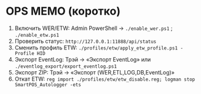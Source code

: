 # OPS MEMO (коротко)

1) Включить WER/ETW: Admin PowerShell → `./enable_wer.ps1` ; `./enable_etw.ps1`
2) Проверить статус: `http://127.0.0.1:11888/api/status`
3) Сменить профиль ETW: `./profiles/etw/apply_etw_profile.ps1 -Profile HID`
4) Экспорт EventLog: Трэй → «Экспорт EventLog» или `./eventlog_export/export_eventlog.ps1`
5) Экспорт ZIP: Трэй → «Экспорт (WER,ETL,LOG,DB,EventLog)»
6) Откат ETW: `reg import ./profiles/etw/etw_disable.reg; logman stop SmartPOS_Autologger -ets`
